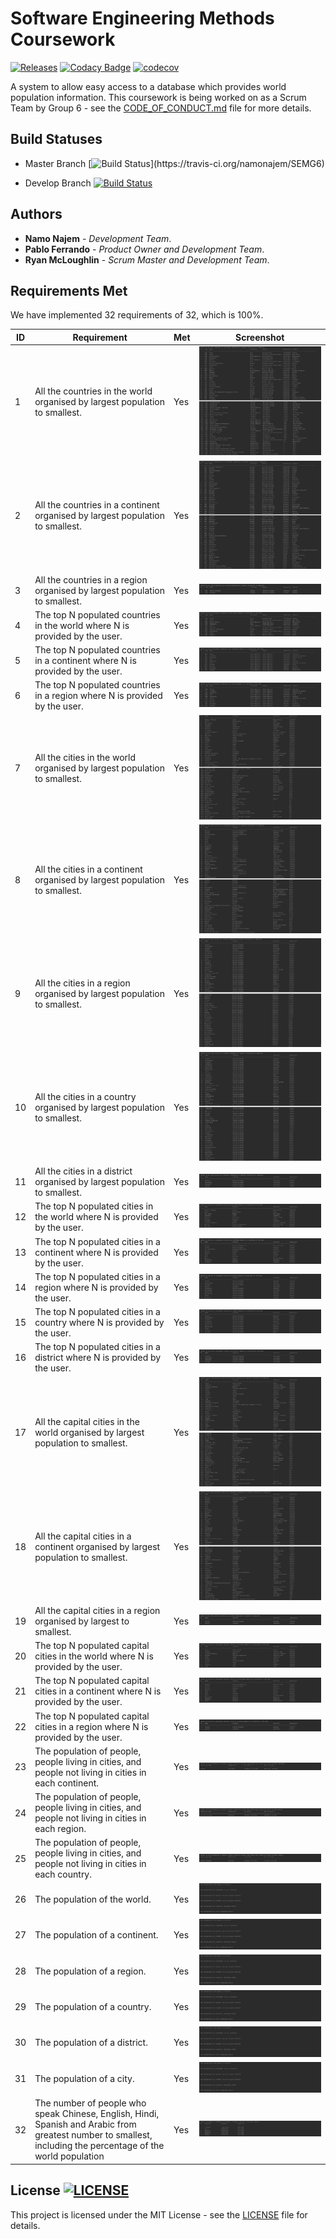 
# **Software Engineering Methods Coursework** 

[![Releases](https://img.shields.io/github/release/namonajem/SEMG6/all.svg?style=flat)](https://github.com/namonajem/SEMG6/releases) [![Codacy Badge](https://api.codacy.com/project/badge/Grade/dac866070cc74e5cab3f5518cf0e014a)](https://www.codacy.com/app/pabferir/SEMG6?utm_source=github.com&amp;utm_medium=referral&amp;utm_content=namonajem/SEMG6&amp;utm_campaign=Badge_Grade) [![codecov](https://codecov.io/gh/namonajem/SEMG6/branch/develop/graph/badge.svg)](https://codecov.io/gh/namonajem/SEMG6)

A system to allow easy access to a database which provides world population information. This coursework is being worked on as a Scrum Team by Group 6 - see the [CODE_OF_CONDUCT.md](CODE_OF_CONDUCT.md) file for more details.

## Build Statuses

* Master Branch    [![Build Status](https://travis-ci.org/namonajem/SEMG6.svg?)](https://travis-ci.org/namonajem/SEMG6)

* Develop Branch    [![Build Status](https://travis-ci.org/namonajem/SEMG6.svg?branch=develop)](https://travis-ci.org/namonajem/SEMG6)

## Authors

* **Namo Najem** - *Development Team*.
* **Pablo Ferrando** - *Product Owner and Development Team*.
* **Ryan McLoughlin** - *Scrum Master and Development Team*.

## Requirements Met

We have implemented 32 requirements of 32, which is 100%.

| ID    | Requirement | Met  | Screenshot |
|-------|------|------|------------|
| 1     | All the countries in the world organised by largest population to smallest. | Yes | ![](screenshots/1.png) |
| 2     | All the countries in a continent organised by largest population to smallest. | Yes |  ![](screenshots/2.png) |
| 3     | All the countries in a region organised by largest population to smallest. | Yes | ![](screenshots/3.png) |
| 4     | The top N populated countries in the world where N is provided by the user. | Yes | ![](screenshots/4.png) |
| 5     | The top N populated countries in a continent where N is provided by the user. | Yes | ![](screenshots/5.png) |
| 6     | The top N populated countries in a region where N is provided by the user. | Yes | ![](screenshots/6.png) |
| 7     | All the cities in the world organised by largest population to smallest. | Yes | ![](screenshots/7.png) |
| 8     | All the cities in a continent organised by largest population to smallest. | Yes | ![](screenshots/8.png) |
| 9     | All the cities in a region organised by largest population to smallest. | Yes | ![](screenshots/9.png) |
| 10    | All the cities in a country organised by largest population to smallest. | Yes | ![](screenshots/10.png) |
| 11    | All the cities in a district organised by largest population to smallest. | Yes | ![](screenshots/11.png) |
| 12    | The top N populated cities in the world where N is provided by the user. | Yes | ![](screenshots/12.png) |
| 13    | The top N populated cities in a continent where N is provided by the user. | Yes | ![](screenshots/13.png) |
| 14    | The top N populated cities in a region where N is provided by the user. | Yes | ![](screenshots/14.png) |
| 15    | The top N populated cities in a country where N is provided by the user. | Yes | ![](screenshots/15.png) |
| 16    | The top N populated cities in a district where N is provided by the user. | Yes | ![](screenshots/16.png) |
| 17    | All the capital cities in the world organised by largest population to smallest. | Yes | ![](screenshots/17.png) |
| 18    | All the capital cities in a continent organised by largest population to smallest. | Yes | ![](screenshots/18.png) |
| 19    | All the capital cities in a region organised by largest to smallest. | Yes | ![](screenshots/19.png) |
| 20    | The top N populated capital cities in the world where N is provided by the user. | Yes | ![](screenshots/20.png) |
| 21    | The top N populated capital cities in a continent where N is provided by the user. | Yes | ![](screenshots/21.png) |
| 22    | The top N populated capital cities in a region where N is provided by the user. | Yes | ![](screenshots/22.png) |
| 23    | The population of people, people living in cities, and people not living in cities in each continent. | Yes | ![](screenshots/23.png) |
| 24    | The population of people, people living in cities, and people not living in cities in each region. | Yes | ![](screenshots/24.png) |
| 25    | The population of people, people living in cities, and people not living in cities in each country. | Yes | ![](screenshots/25.png) |
| 26    | The population of the world. | Yes | ![](screenshots/26-31.png) |
| 27    | The population of a continent. | Yes | ![](screenshots/26-31.png) |
| 28    | The population of a region. | Yes | ![](screenshots/26-31.png) |
| 29    | The population of a country. | Yes | ![](screenshots/26-31.png) |
| 30    | The population of a district. | Yes | ![](screenshots/26-31.png) |
| 31    | The population of a city. | Yes | ![](screenshots/26-31.png) |
| 32    | The number of people who speak Chinese, English, Hindi, Spanish and Arabic from greatest number to smallest, including the percentage of the world population | Yes | ![](screenshots/32.png) |

## License [![LICENSE](https://img.shields.io/github/license/namonajem/SEMG6.svg?style=flat)](https://github.com/namonajem/SEMG6/blob/master/LICENSE)

This project is licensed under the MIT License - see the [LICENSE](LICENSE) file for details.